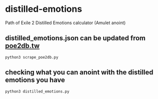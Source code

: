 # distilled-emotions
Path of Exile 2 Distilled Emotions calculator (Amulet anoint)

## distilled_emotions.json can be updated from [poe2db.tw](https://poe2db.tw/us)
```
python3 scrape_poe2db.py
```
## checking what you can anoint with the distilled emotions you have
```
python3 distilled_emotions.py
```